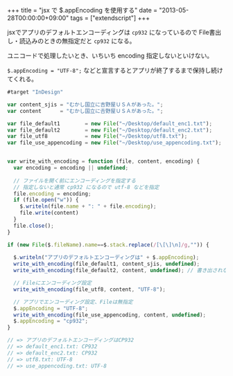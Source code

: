 +++
title = "jsx で $.appEncoding を使用する"
date = "2013-05-28T00:00:00+09:00"
tags = ["extendscript"]
+++

jsxでアプリのデフォルトエンコーディングは `cp932` になっているので
File書出し・読込みのときの無指定だと `cp932` になる。

ユニコードで処理したいとき、いちいち encoding 指定しないといけない。

`$.appEncoding = "UTF-8";` などと宣言するとアプリが終了するまで保持し続けてくれる。


```js
#target "InDesign"

var content_sjis = "むかし国立に吉野屋ＵＳＡがあった。";
var content      = "むかし国立に𠮷野屋ＵＳＡがあった。";

var file_default1        = new File("~/Desktop/default_enc1.txt");
var file_default2        = new File("~/Desktop/default_enc2.txt");
var file_utf8            = new File("~/Desktop/utf8.txt");
var file_use_appencoding = new File("~/Desktop/use_appencoding.txt");


var write_with_encoding = function (file, content, encoding) {
  var encoding = encoding || undefined;
  
  // ファイルを開く前にエンコーディングを指定する
  // 指定しないと通常 cp932 になるので utf-8 などを指定
  file.encoding = encoding;
  if (file.open("w")) {
    $.writeln(file.name + ": " + file.encoding);
    file.write(content)
  }
  file.close();
}

if (new File($.fileName).name==$.stack.replace(/[\[\]\n]/g,"")) {
  
  $.writeln("アプリのデフォルトエンコーディングは" + $.appEncoding);
  write_with_encoding(file_default1, content_sjis, undefined);
  write_with_encoding(file_default2, content, undefined); // 書き出されない

  // Fileにエンコーディング設定
  write_with_encoding(file_utf8, content, "UTF-8");

  // アプリでエンコーディング設定、Fileは無指定
  $.appEncoding = "UTF-8";
  write_with_encoding(file_use_appencoding, content, undefined);
  $.appEncoding = "cp932";
}

// => アプリのデフォルトエンコーディングはCP932
// => default_enc1.txt: CP932
// => default_enc2.txt: CP932
// => utf8.txt: UTF-8
// => use_appencoding.txt: UTF-8
```
